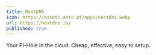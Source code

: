 ```yaml
---
title: NextDNS
icon: https://assets.anto.pt/apps/nextdns.webp
url: https://nextdns.io/
published: true
---
```


Your Pi-Hole in the cloud. Cheap, effective, easy to setup.                                                                                                            
